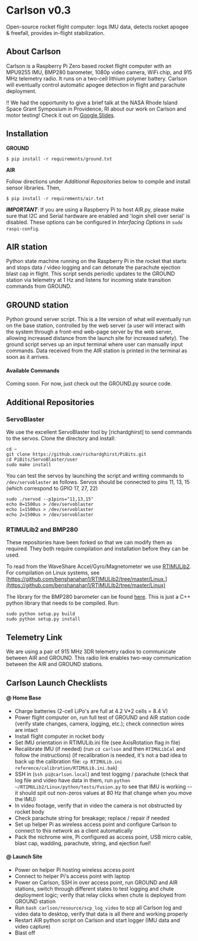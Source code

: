 # Carlson v0.3

Open-source rocket flight computer: logs IMU data, detects rocket apogee & freefall,  provides in-flight stabilization.

## About Carlson

Carlson is a Raspberry Pi Zero based rocket flight computer with an MPU9255 IMU, BMP280 barometer, 1080p video camera, WiFi chip, and 915 MHz telemetry radio. It runs on a two-cell lithium polymer battery. Carlson will eventually control automatic apogee detection in flight and parachute deployment.

:bangbang: We had the opportunity to give a brief talk at the NASA Rhode Island Space Grant Symposium in Providence, RI about our work on Carlson and motor testing! Check it out on [Google Slides](https://docs.google.com/presentation/d/1OxAxDKqtxr4odVjT6q38U2s4oX1R2K-lVKEJCeqgmxo/edit?usp=sharing).

## Installation 

**GROUND**

    $ pip install -r requirements/ground.txt

**AIR**

Follow directions under *Additional Repositories* below to compile and install sensor libraries. Then,

    $ pip install -r requirements/air.txt

***IMPORTANT***: If you are using a Raspberry Pi to host AIR.py, please make sure that I2C and Serial hardware are enabled and 'login shell over serial' is disabled. These options can be configured in *Interfacing Options* in `sudo raspi-config`.

## AIR station 

Python state machine running on the Raspberry Pi in the rocket that starts and stops data / video logging and can detonate the parachute ejection blast cap in flight. This script sends periodic updates to the GROUND station via telemetry at 1 Hz and listens for incoming state transition commands from GROUND. 

## GROUND station 

Python ground server script. This is a lite version of what will eventually run on the base station, controlled by the web server (a user will interact with the system through a front-end web-page server by the web server, allowing increased distance from the launch site for increased safety). The ground script serves up an input terminal where user can manually input commands. Data received from the AIR station is printed in the terminal as soon as it arrives.

#### Available Commands

Coming soon. For now, just check out the GROUND.py source code.

## Additional Repositories 

### ServoBlaster

We use the excellent ServoBlaster tool by [richardghirst] to send commands to the servos. Clone the directory and install:

```
cd ~
git clone https://github.com/richardghirst/PiBits.git
cd PiBits/ServoBlaster/user
sudo make install
```

You can test the servos by launching the script and writing commands to `/dev/servoblaster` as follows. Servos should be connected to pins 11, 13, 15 (which correspond to GPIO 17, 27, 22)

```
sudo ./servod --p1pins="11,13,15"
echo 0=1500us > /dev/servoblaster
echo 1=1500us > /dev/servoblaster
echo 2=1500us > /dev/servoblaster
```

### RTIMULib2 and BMP280

These repositories have been forked so that we can modify them as required. They both require compilation and installation before they can be used.

To read from the WaveShare Accel/Gyro/Magnetometer we use [RTIMULib2](https://github.com/benshanahan1/RTIMULib2). For compilation on Linux systems, see [https://github.com/benshanahan1/RTIMULib2/tree/master/Linux.](https://github.com/benshanahan1/RTIMULib2/tree/master/Linux)

The library for the BMP280 barometer can be found [here](https://github.com/benshanahan1/BMP280). This is just a C++ python library that needs to be compiled. Run:

```
sudo python setup.py build
sudo python setup.py install
```

## Telemetry Link 

We are using a pair of 915 MHz 3DR telemetry radios to communicate between AIR and GROUND. This radio link enables two-way communication between the AIR and GROUND stations.

## Carlson Launch Checklists 

#### @ Home Base 

- Charge batteries (2-cell LiPo's are full at 4.2 V*2 cells = 8.4 V)
- Power flight computer on, run full test of GROUND and AIR station code (verify state changes, camera, logging, etc.); check connection wires are intact
- Install flight computer in rocket body
- Set IMU orientation in RTIMULib.ini file (see AxisRotation flag in file)
- Recalibrate IMU (if needed) (run `cd carlson` and then `RTIMULibCal` and follow the instructions) (if recalibration is needed, it's not a bad idea to back up the calibration file: `cp RTIMULib.ini reference/calibration/RTIMULib.ini.bak`)
- SSH in (`ssh pi@carlson.local`) and test logging / parachute (check that log file and video have data in them, run `python ~/RTIMULib2/Linux/python/tests/Fusion.py` to see that IMU is working -- it should spit out non-zeros values at 80 Hz that change when you move the IMU)
- In video footage, verify that in video the camera is not obstructed by rocket body
- Check parachute string for breakage; replace / repair if needed
- Set up helper Pi as wireless access point and configure Carlson to connect to this network as a client automatically
- Pack the nichrome wire, Pi configured as access point, USB micro cable, blast cap, wadding, parachute, string, and ejection fuel!

#### @ Launch Site 

- Power on helper Pi hosting wireless access point
- Connect to helper Pi's access point with laptop
- Power on Carlson, SSH in over access point, run GROUND and AIR stations, switch through different states to test logging and chute deployment logic; verify that relay clicks when chute is deployed from GROUND station
- Run `bash carlson/resource/scp_log_video` to scp all Carlson log and video data to desktop, verify that data is all there and working properly
- Restart AIR python script on Carlson and start logger (IMU data and video capture)
- Blast off
